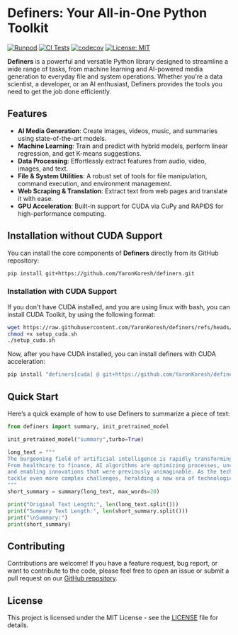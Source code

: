 # Definers: Your All-in-One Python Toolkit

[![Runpod](https://api.runpod.io/badge/YaronKoresh/definers)](https://console.runpod.io/hub/YaronKoresh/definers)
[![CI Tests](https://github.com/YaronKoresh/definers/actions/workflows/tests-status.yml/badge.svg?branch=main&cache_bust=1)](https://github.com/YaronKoresh/definers/actions/workflows/tests-status.yml)
[![codecov](https://codecov.io/gh/YaronKoresh/definers/graph/badge.svg?token=QRZ33FO9N3&cache_bust=1)](https://codecov.io/gh/YaronKoresh/definers)
[![License: MIT](https://img.shields.io/badge/License-MIT-yellow.svg)](https://opensource.org/licenses/MIT)

**Definers** is a powerful and versatile Python library designed to streamline a wide range of tasks, from machine learning and AI-powered media generation to everyday file and system operations. Whether you're a data scientist, a developer, or an AI enthusiast, Definers provides the tools you need to get the job done efficiently.

## Features

-   **AI Media Generation**: Create images, videos, music, and summaries using state-of-the-art models.
-   **Machine Learning**: Train and predict with hybrid models, perform linear regression, and get K-means suggestions.
-   **Data Processing**: Effortlessly extract features from audio, video, images, and text.
-   **File & System Utilities**: A robust set of tools for file manipulation, command execution, and environment management.
-   **Web Scraping & Translation**: Extract text from web pages and translate it with ease.
-   **GPU Acceleration**: Built-in support for CUDA via CuPy and RAPIDS for high-performance computing.

## Installation without CUDA Support

You can install the core components of **Definers** directly from its GitHub repository:

```bash
pip install git+https://github.com/YaronKoresh/definers.git
```

### Installation with CUDA Support

If you don't have CUDA installed, and you are using linux with bash, you can install CUDA Toolkit, by using the following format:

```bash
wget https://raw.githubusercontent.com/YaronKoresh/definers/refs/heads/main/scripts/setup_cuda.sh
chmod +x setup_cuda.sh
./setup_cuda.sh
```

Now, after you have CUDA installed, you can install definers with CUDA acceleration:

```bash
pip install "definers[cuda] @ git+https://github.com/YaronKoresh/definers.git" --extra-index-url https://pypi.nvidia.com
```

## Quick Start

Here’s a quick example of how to use Definers to summarize a piece of text:

```python
from definers import summary, init_pretrained_model

init_pretrained_model("summary",turbo=True)

long_text = """
The burgeoning field of artificial intelligence is rapidly transforming industries worldwide.
From healthcare to finance, AI algorithms are optimizing processes, uncovering insights from vast datasets,
and enabling innovations that were previously unimaginable. As the technology matures, it promises to
tackle even more complex challenges, heralding a new era of technological advancement.
"""
short_summary = summary(long_text, max_words=20)

print("Original Text Length:", len(long_text.split()))
print("Summary Text Length:", len(short_summary.split()))
print("\nSummary:")
print(short_summary)
```

## Contributing

Contributions are welcome! If you have a feature request, bug report, or want to contribute to the code, please feel free to open an issue or submit a pull request on our [GitHub repository](https://github.com/YaronKoresh/definers).

## License


This project is licensed under the MIT License - see the [LICENSE](https://github.com/YaronKoresh/definers/LICENSE) file for details.


